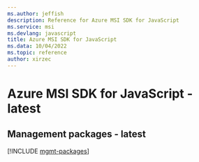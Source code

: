```yaml
---
ms.author: jeffish
description: Reference for Azure MSI SDK for JavaScript
ms.service: msi
ms.devlang: javascript
title: Azure MSI SDK for JavaScript
ms.data: 10/04/2022
ms.topic: reference
author: xirzec
---
```

# Azure MSI SDK for JavaScript - latest

## Management packages - latest
[!INCLUDE [mgmt-packages](msi-mgmt-index.md)]